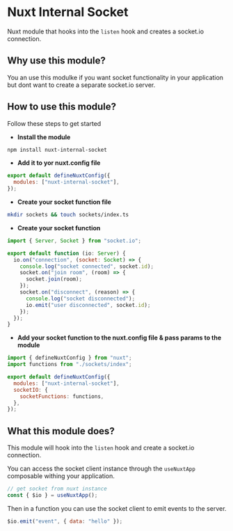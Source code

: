 # Nuxt Internal Socket

Nuxt module that hooks into the `listen` hook and creates a socket.io connection.

## Why use this module?

You an use this modulke if you want socket functionality in your application but dont want to create a separate socket.io server.

## How to use this module?

Follow these steps to get started

- **Install the module**

```bash
npm install nuxt-internal-socket
```

- **Add it to yor nuxt.config file**

```js
export default defineNuxtConfig({
  modules: ["nuxt-internal-socket"],
});
```

- **Create your socket function file**

```bash
mkdir sockets && touch sockets/index.ts
```

- **Create your socket function**

```js
import { Server, Socket } from "socket.io";

export default function (io: Server) {
  io.on("connection", (socket: Socket) => {
    console.log("socket connected", socket.id);
    socket.on("join room", (room) => {
      socket.join(room);
    });
    socket.on("disconnect", (reason) => {
      console.log("socket disconnected");
      io.emit("user disconnected", socket.id);
    });
  });
}
```

- **Add your socket function to the nuxt.config file & pass params to the module**

```js
import { defineNuxtConfig } from "nuxt";
import functions from "./sockets/index";

export default defineNuxtConfig({
  modules: ["nuxt-internal-socket"],
  socketIO: {
    socketFunctions: functions,
  },
});
```

## What this module does?

This module will hook into the `listen` hook and create a socket.io connection.

You can access the socket client instance through the `useNuxtApp` composable withing your application.

```ts
// get socket from nuxt instance
const { $io } = useNuxtApp();
```

Then in a function you can use the socket client to emit events to the server.

```js
$io.emit("event", { data: "hello" });
```
